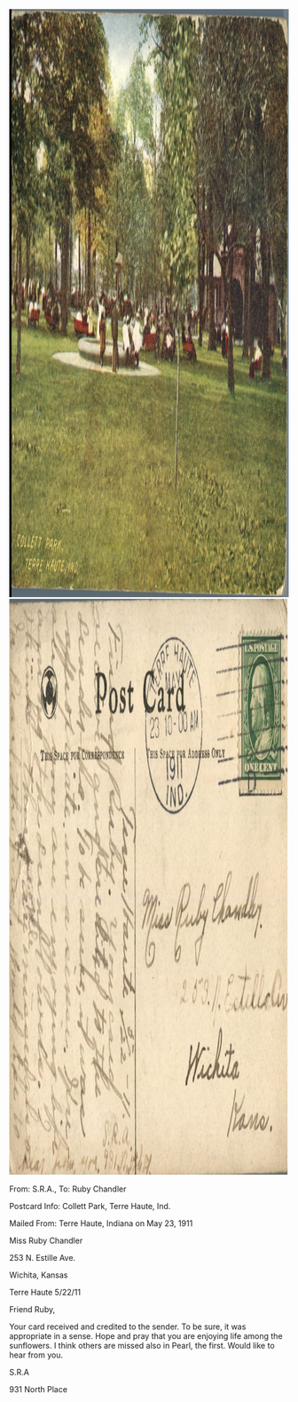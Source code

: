 <html><body><a href="/wp-content/uploads/2014/04/postcard-2014-20140424_17012162_0076.jpg"><img class="alignnone size-full wp-image-352" src="/wp-content/uploads/2014/04/postcard-2014-20140424_17012162_0076.jpg" alt="postcard-2014-20140424_17012162_0076" width="1533" height="1059"></a> <a href="/wp-content/uploads/2014/04/postcard-2014-20140424_17012925_0077.jpg"><img class="alignnone size-full wp-image-353" src="/wp-content/uploads/2014/04/postcard-2014-20140424_17012925_0077.jpg" alt="postcard-2014-20140424_17012925_0077" width="1533" height="1037"></a>



From: S.R.A., To: Ruby Chandler

Postcard Info: Collett Park, Terre Haute, Ind.

Mailed From: Terre Haute, Indiana on May 23, 1911



Miss Ruby Chandler

253 N. Estille Ave.

Wichita, Kansas



Terre Haute 5/22/11

Friend Ruby,

Your card received and credited to the sender. To be sure, it was appropriate in a sense. Hope and pray that you are enjoying life among the sunflowers. I think others are missed also in Pearl, the first. Would like to hear from you.

S.R.A

931 North Place</body></html>